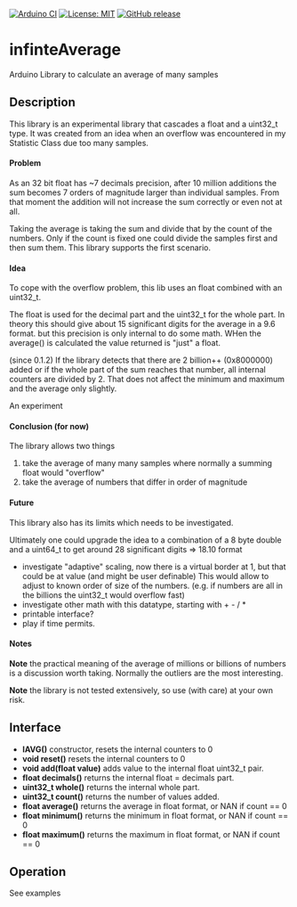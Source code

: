 
[![Arduino CI](https://github.com/RobTillaart/infiniteAverage/workflows/Arduino%20CI/badge.svg)](https://github.com/marketplace/actions/arduino_ci)
[![License: MIT](https://img.shields.io/badge/license-MIT-green.svg)](https://github.com/RobTillaart/infiniteAverage/blob/master/LICENSE)
[![GitHub release](https://img.shields.io/github/release/RobTillaart/infiniteAverage.svg?maxAge=3600)](https://github.com/RobTillaart/infiniteAverage/releases)


# infinteAverage

Arduino Library to calculate an average of many samples


## Description

This library is an experimental library that cascades a float and a uint32_t type.
It was created from an idea when an overflow was encountered in my Statistic Class
due too many samples. 


#### Problem

As an 32 bit float has ~7 decimals precision, after 10 million additions the sum
becomes 7 orders of magnitude larger than individual samples. From that moment
the addition will not increase the sum correctly or even not at all.

Taking the average is taking the sum and divide that by the count of the numbers.
Only if the count is fixed one could divide the samples first and then sum them.
This library supports the first scenario.


#### Idea 

To cope with the overflow problem, this lib uses an float combined with an uint32_t.

The float is used for the decimal part and the uint32_t for the whole part.
In theory this should give about 15 significant digits for the average in a 9.6 format.
but this precision is only internal to do some math. WHen the average() is calculated
the value returned is "just" a float.

(since 0.1.2)
If the library detects that there are 2 billion++ (0x8000000) added or if the whole 
part of the sum reaches that number, all internal counters are divided by 2. 
That does not affect the minimum and maximum and the average only slightly.

An experiment 

#### Conclusion (for now)

The library allows two things
1. take the average of many many samples where normally a summing float would "overflow"
2. take the average of numbers that differ in order of magnitude


#### Future

This library also has its limits which needs to be investigated.

Ultimately one could upgrade the idea to a combination of a 8 byte double and a uint64_t
to get around 28 significant digits => 18.10 format 

- investigate "adaptive" scaling, now there is a virtual border at 1, 
  but that could be at value (and might be user definable)
  This would allow to adjust to known order of size of the numbers.
  (e.g. if numbers are all in the billions the uint32_t would overflow fast)
- investigate other math with this datatype, starting with + - / * 
- printable interface?
- play if time permits.


#### Notes

**Note** the practical meaning of the average of millions or billions of numbers 
is a discussion worth taking. Normally the outliers are the most interesting. 

**Note** the library is not tested extensively, so use (with care) at your own risk.


## Interface

- **IAVG()** constructor, resets the internal counters to 0
- **void reset()** resets the internal counters to 0
- **void add(float value)** adds value to the internal float uint32_t pair.
- **float decimals()** returns the internal float = decimals part.
- **uint32_t whole()** returns the internal whole part.
- **uint32_t count()** returns the number of values added.
- **float average()** returns the average in float format, or NAN if count == 0
- **float minimum()** returns the minimum in float format, or NAN if count == 0
- **float maximum()** returns the maximum in float format, or NAN if count == 0



## Operation

See examples

